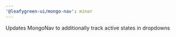 ```yaml
---
'@leafygreen-ui/mongo-nav': minor
---
```


Updates MongoNav to additionally track active states in dropdowns
